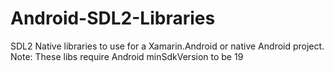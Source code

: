 # Android-SDL2-Libraries
SDL2 Native libraries to use for a Xamarin.Android or native Android project.
Note: These libs require Android minSdkVersion to be 19
